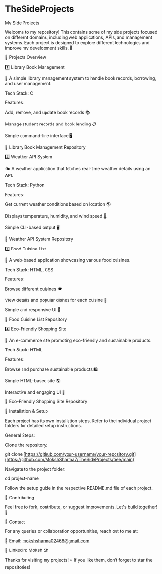 # TheSideProjects

 My Side Projects

Welcome to my repository! This contains some of my side projects focused on different domains, including web applications, APIs, and management systems. Each project is designed to explore different technologies and improve my development skills. 🚀

📂 Projects Overview

1️⃣ Library Book Management

📖 A simple library management system to handle book records, borrowing, and user management.

Tech Stack: C

Features:

Add, remove, and update book records 📚

Manage student records and book lending 📋

Simple command-line interface 🖥️

📌 Library Book Management Repository

2️⃣ Weather API System

🌤️ A weather application that fetches real-time weather details using an API.

Tech Stack: Python

Features:

Get current weather conditions based on location 🌎

Displays temperature, humidity, and wind speed 🌡️

Simple CLI-based output 🖥️

📌 Weather API System Repository

3️⃣ Food Cuisine List

🍔 A web-based application showcasing various food cuisines.

Tech Stack: HTML, CSS

Features:

Browse different cuisines 🍽️

View details and popular dishes for each cuisine 🥗

Simple and responsive UI 📱

📌 Food Cuisine List Repository

4️⃣ Eco-Friendly Shopping Site

🌱 An e-commerce site promoting eco-friendly and sustainable products.

Tech Stack: HTML

Features:

Browse and purchase sustainable products 🛍️

Simple HTML-based site 🌎

Interactive and engaging UI 💚

📌 Eco-Friendly Shopping Site Repository

🔧 Installation & Setup

Each project has its own installation steps. Refer to the individual project folders for detailed setup instructions.

General Steps:

Clone the repository:

git clone [https://github.com/your-username/your-repository.git](https://github.com/MokshSharma7/TheSideProjects/tree/main)

Navigate to the project folder:

cd project-name

Follow the setup guide in the respective README.md file of each project.

🤝 Contributing

Feel free to fork, contribute, or suggest improvements. Let's build together! 🚀

📩 Contact

For any queries or collaboration opportunities, reach out to me at:

📧 Email: mokshsharma02468@gmail.com

💼 LinkedIn: Moksh Sh

Thanks for visiting my projects! ⭐ If you like them, don't forget to star the repositories!
